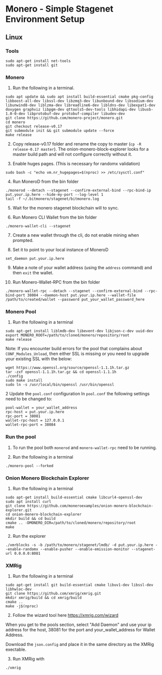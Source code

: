 # Monero - Simple Stagenet Environment Setup

## Linux

### Tools

```
sudo apt-get install net-tools
sudo apt-get install git
```

### Monero

1. Run the following in a terminal.

```
sudo apt update && sudo apt install build-essential cmake pkg-config libboost-all-dev libssl-dev libzmq3-dev libunbound-dev libsodium-dev libunwind8-dev liblzma-dev libreadline6-dev libldns-dev libexpat1-dev doxygen graphviz libpgm-dev qttools5-dev-tools libhidapi-dev libusb-1.0-0-dev libprotobuf-dev protobuf-compiler libudev-dev
git clone https://github.com/monero-project/monero.git
cd monero
git checkout release-v0.17
git submodule init && git submodule update --force
make release
```

2. Copy release-v0.17 folder and rename the copy to master (`cp -R release-0.17 master`). The onion-monero-block-explorer looks for a master build path and will not configure correctly without it.

3. Enable huges pages. (This is necessary for randomx validation)

```
sudo bash -c "echo vm.nr_hugepages=$(nproc) >> /etc/sysctl.conf"
```

4. Run MoneroD from the bin folder

```
./monerod --detach --stagenet --confirm-external-bind --rpc-bind-ip put.your.ip.here --hide-my-port --log-level 1
tail -f ~/.bitmonero/stagenet/bitmonero.log
```

5. Wait for the monero stagenet blockchain will to sync.

6. Run Monero CLI Wallet from the bin folder

```
./monero-wallet-cli --stagenet
```

7. Create a new wallet through the cli, do not enable mining when prompted.

8. Set it to point to your local instance of MoneroD

```
set_daemon put.your.ip.here
```

9. Make a note of your wallet address (using the `address` command) and then `exit` the wallet.

10. Run Monero-Wallet-RPC from the bin folder

```
./monero-wallet-rpc --detach --stagenet --confirm-external-bind --rpc-bind-port 38084 --daemon-host put.your.ip.here --wallet-file /path/to/created/wallet --password put_your_wallet_password_here
```

### Monero Pool

1. Run the following in a terminal

```
sudo apt-get install liblmdb-dev libevent-dev libjson-c-dev uuid-dev
export MONERO_ROOT=/path/to/cloned/monero/repository/root
make release
```

Note:
If you encounter build errors for the pool that complains about `CONF_Modules_Unload`, then either SSL is missing or you
need to upgrade your existing SSL with the below:

```
wget https://www.openssl.org/source/openssl-1.1.1h.tar.gz
tar -zxf openssl-1.1.1h.tar.gz && cd openssl-1.1.1h
./config
sudo make install
sudo ln -s /usr/local/bin/openssl /usr/bin/openssl
```

2 Update the `pool.conf` configuration
In `pool.conf` the following settings need to be changed to:

```
pool-wallet = your_wallet_address
rpc-host = put.your.ip.here
rpc-port = 38081
wallet-rpc-host = 127.0.0.1
wallet-rpc-port = 38084
```

### Run the pool

1. To run the pool both `monerod` and `monero-wallet-rpc` need to be running.

2. Run the following in a terminal

```
./monero-pool --forked
```

### Onion Monero Blockchain Explorer

1. Run the following in a terminal

```
sudo apt-get install build-essential cmake libcurl4-openssl-dev
sudo apt install curl
git clone https://github.com/moneroexamples/onion-monero-blockchain-explorer.git
cd onion-monero-blockchain-explorer
mkdir build && cd build
cmake .. -DMONERO_DIR=/path/to/cloned/monero/repository/root
make
```

2. Run the explorer

```
./xmrblocks -s -b /path/to/monero/stagenet/lmdb/ -d put.your.ip.here --enable-randomx --enable-pusher --enable-emission-monitor --stagenet-url 0.0.0.0:8081
```

### XMRig

1. Run the following in a terminal

```
sudo apt-get install git build-essential cmake libuv1-dev libssl-dev libhwloc-dev
git clone https://github.com/xmrig/xmrig.git
mkdir xmrig/build && cd xmrig/build
cmake ..
make -j$(nproc)
```

2. Follow the wizard tool here https://xmrig.com/wizard

When you get to the pools section, select "Add Daemon" and use your ip address for the host, 38081 for the port and your_wallet_address for Wallet Address.

Download the `json.config` and place it in the same directory as the XMRig exectable.

3. Run XMRig with

```
./xmrig
```
